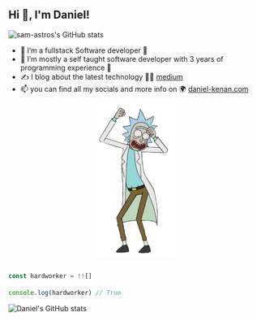 ## **Hi 👋, I'm Daniel!**

![sam-astros's GitHub stats](https://github-readme-stats.vercel.app/api?username=daniel-kenan&theme=github_dark)

- 👀 I’m a fullstack Software developer :cartwheeling:
- 🌱 I’m mostly a self taught software developer with 3 years of programming experience :brain:
- :writing_hand: I blog about the latest technology  :man_teacher: [medium](https://www.medium.com/@sdanielkenan)
- 📫 you can find all my socials and more info on :earth_africa: [daniel-kenan.com](http://www.daniel-kenan.com) 

<p align="center"> 
<img src="rick dance.gif" style="width:auto;height:300px;display:block" align="center" />
</p>

```js

const hardworker = !![]

console.log(hardworker) // True 

```

![Daniel's GitHub stats](https://github-readme-stats.vercel.app/api?username=daniel-kenan&theme=github_dark)
